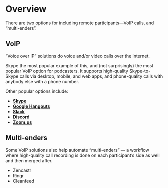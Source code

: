 # Overview

There are two options for including remote participants—VoIP calls, and “multi-enders”.

## VoIP

“Voice over IP” solutions do voice and/or video calls over the internet.

Skype the most popular example of this, and (not surprisingly) the most popular VoIP option for podcasters. It supports high-quality Skype-to-Skype calls via desktop, mobile, and web apps, and phone-quality calls with anybody else with a phone number.

Other popular options include:

* **[Skype](http://skype.com/)**
* **[Google Hangouts](https://hangouts.google.com/)**
* **[Slack](https://slack.com/)**
* **[Discord](https://discordapp.com/)**
* **[Zoom.us](https://zoom.us/)**

## Multi-enders

Some VoIP solutions also help automate “multi-enders” — a workflow where high-quality call recording is done on each participant’s side as well and then merged after.

* Zencastr
* Ringr
* Cleanfeed
